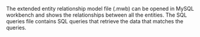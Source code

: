 The extended entity relationship model file (.mwb) can be opened in MySQL workbench and shows the relationships between all the entities. The SQL queries file contains SQL queries that retrieve the data that matches the queries. 
